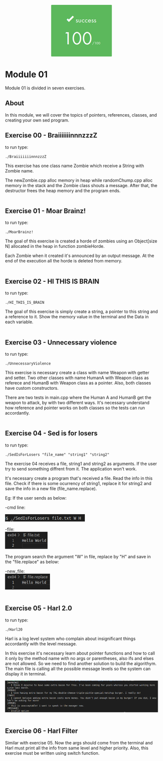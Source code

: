 <p align="center">
  <img src="images/grade.png" alt="grade " />
</p>


# Module 01

Module 01 is divided in seven exercises. 

## About

In this module, we will cover the topics of pointers, references, classes, and creating your own sed program.

## Exercise 00 - BraiiiiiiinnnzzzZ

to run type:

```
./BraiiiiiiinnnzzzZ
```

This exercise has one class name Zombie which receive a String with Zombie name. 

The newZombie.cpp alloc memory in heap while randomChump.cpp alloc memory in the stack and the Zombie class  shouts a message. After that, the destructor frees the heap memory and the program ends.<br><br>


## Exercise 01 - Moar Brainz!

to run type:
```
./MoarBrainz!
```

The goal of this exercise is created a horde of zombies using an Object[size N] allocated in the heap in function zombieHorde. 

Each Zombie when it created it's announced by an output message. At the end of the execution all the horde is deleted from memory.<br><br>


## Exercise 02 - HI THIS IS BRAIN

to run type:
```
./HI_THIS_IS_BRAIN
```

The goal of this exercise is simply create a string, a pointer to this string and a reference to it. 
Show the memory value in the terminal and the Data in each variable.<br><br>

## Exercise 03 - Unnecessary violence

to run type:
```
./UnnecessaryViolence
```

This exercise is necessary create a class with name Weapon with getter and setter. Two other classes with name HumanA with Weapon class as referece and HumanB with Weapon class as a pointer. Also, both classes have custom constructors. 

There are two tests in main.cpp where the Human A and HumanB get the weapon to attack, by with two different ways. It's necessary understand how reference and pointer works on both classes so the tests can run accordantly.<br><br>

## Exercise 04 - Sed is for losers

to run type:
```
./SedIsForLosers "file_name" "string1" "string2"
```

The exercise 04 receives a file, string1 and string2 as arguments. If the user try to send something diffrent from it. The application won't work.

It's necessary create a program that's received a file. Read the info in this file. Check if there is some ocurrency of string1, replace it for string2 and save the info in a new file (file_name.replace). 

Eg: If the user sends as below:<br>


-cmd line:

![Arg Terminal](images/sedterm.png)

-file:<br>
![file](images/file.png)


The program search the argument "W" in file, replace by "H" and save in the "file.replace" as below:

-new_file:<br>
![new_file](images/newfile.png)
<br><br>


## Exercise 05 - Harl 2.0

to run type:
```
./Harl20
```
Harl is a log level system who complain about insignificant things accordantly with the level message. 

In this exercise it's necessary learn about pointer functions and how to call it only by the method name with no args or parentheses, also ifs and elses are not allowed. So we need to find another solution to build the algorithym. The main file is calling all the possible message levels so the system can display it in terminal. 

![harl_eg](images/harl.png)
<br><br>

## Exercise 06 - Harl Filter

Similar with exercise 05. Now the args should come from the terminal and Harl must print all the info from same level and higher priority. Also, this exercise must be written using switch function.
